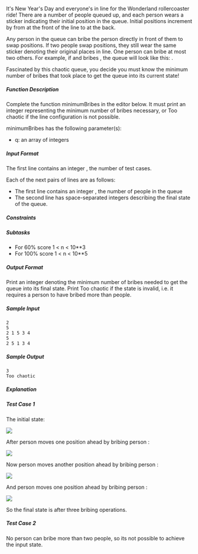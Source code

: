 It's New Year's Day and everyone's in line for the Wonderland rollercoaster ride! There are a number of people queued up, and each person wears a sticker indicating their initial position in the queue. Initial positions increment by  from  at the front of the line to  at the back.

Any person in the queue can bribe the person directly in front of them to swap positions. If two people swap positions, they still wear the same sticker denoting their original places in line. One person can bribe at most two others. For example, if and  bribes , the queue will look like this: .

Fascinated by this chaotic queue, you decide you must know the minimum number of bribes that took place to get the queue into its current state!

##### Function Description

Complete the function minimumBribes in the editor below. It must print an integer representing the minimum number of bribes necessary, or Too chaotic if the line configuration is not possible.

minimumBribes has the following parameter(s):

- q: an array of integers

##### Input Format

The first line contains an integer , the number of test cases.

Each of the next  pairs of lines are as follows:
- The first line contains an integer , the number of people in the queue
- The second line has  space-separated integers describing the final state of the queue.

##### Constraints

##### Subtasks

- For 60% score 1 < n < 10**3
- For 100% score 1 < n < 10**5

##### Output Format

Print an integer denoting the minimum number of bribes needed to get the queue into its final state. Print Too chaotic if the state is invalid, i.e. it requires a person to have bribed more than  people.

##### Sample Input
```
2
5
2 1 5 3 4
5
2 5 1 3 4
```
##### Sample Output
```
3
Too chaotic
```
##### Explanation

##### Test Case 1

The initial state:

![](https://s3.amazonaws.com/hr-challenge-images/494/1451665589-31d436ba19-pic11.png)

After person  moves one position ahead by bribing person :

![](https://s3.amazonaws.com/hr-challenge-images/494/1451665679-6504422ed9-pic2.png)

Now person  moves another position ahead by bribing person :

![](https://s3.amazonaws.com/hr-challenge-images/494/1451665818-27bd62bb0d-pic3.png)

And person  moves one position ahead by bribing person :

![](https://s3.amazonaws.com/hr-challenge-images/494/1451666025-02a2395a00-pic5.png)

So the final state is  after three bribing operations.

##### Test Case 2

No person can bribe more than two people, so its not possible to achieve the input state.
